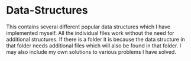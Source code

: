 # Data-Structures

This contains several different popular data structures which I have implemented myself. All the individual files work without the need for additional structures. If there is a folder it is because the data structure in that folder needs additional files which will also be found in that folder. I may also include my own solutions to various problems I have solved.
